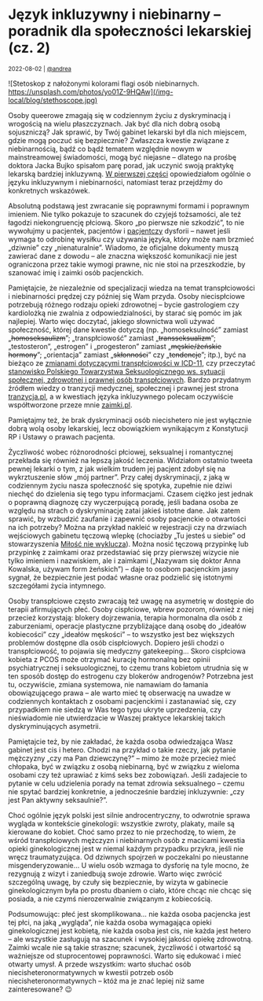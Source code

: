 # Język inkluzywny i niebinarny – poradnik dla społeczności lekarskiej (cz. 2)

<small>2022-08-02 | [@andrea](/@andrea)</small>

![Stetoskop z nałożonymi kolorami flagi osób niebinarnych. https://unsplash.com/photos/yo01Z-9HQAw](/img-local/blog/stethoscope.jpg)

Osoby queerowe zmagają się w codziennym życiu z dyskryminacją i wrogością na wielu płaszczyznach.
Jak być dla nich dobrą osobą sojuszniczą?
Jak sprawić, by Twój gabinet lekarski był dla nich miejscem, gdzie mogą poczuć się bezpiecznie?
Zwłaszcza kwestie związane z niebinarnością, bądź co bądź tematem względnie nowym w mainstreamowej świadomości,
mogą być niejasne – dlatego na prośbę doktora Jacka Bujko spisałom parę porad, jak uczynić swoją praktykę lekarską bardziej inkluzywną.
[W pierwszej części](/blog/poradnik-lekarski-1) opowiedziałom ogólnie o języku inkluzywnym i niebinarności,
natomiast teraz przejdźmy do konkretnych wskazówek.

Absolutną podstawą jest zwracanie się poprawnymi formami i poprawnym imieniem.
Nie tylko pokazuje to szacunek do czyjejś tożsamości, ale też łagodzi niekongruencję płciową.
Skoro „po pierwsze nie szkodzić”, to nie wywołujmy u pacjentek, pacjentów i [pacjentczy](https://zaimki.pl/neutratywy#pacjent) dysforii –
nawet jeśli wymaga to odrobinę wysiłku czy używania języka, który może nam brzmieć „dziwnie” czy „nienaturalnie”.
Wiadomo, że oficjalne dokumenty muszą zawierać dane z dowodu – ale znaczna większość komunikacji nie jest ograniczona przez takie wymogi prawne,
nic nie stoi na przeszkodzie, by szanować imię i zaimki osób pacjenckich.

Pamiętajcie, że niezależnie od specjalizacji wiedza na temat transpłciowości i niebinarności prędzej czy później się Wam przyda.
Osoby niecispłciowe potrzebują różnego rodzaju opieki zdrowotnej – bycie gastrologiem czy kardiolożką nie zwalnia z odpowiedzialności,
by starać się pomóc im jak najlepiej.
Warto więc doczytać, jakiego słownictwa woli używać społeczność, której dane kwestie dotyczą
(np. „homoseksulność” zamiast „~~homoseksaulizm~~”; „transpłciowość” zamiast „~~transseksualizm~~”;
„testosteron”, „estrogen” i „progesteron” zamiast „~~męskie/żeńskie hormony~~”; „orientacja” zamiast „~~skłonności~~” czy „~~tendencje~~”; itp.),
być na bieżąco ze [zmianami dotyczącymi transpłciowości w ICD-11](https://www.who.int/standards/classifications/frequently-asked-questions/gender-incongruence-and-transgender-health-in-the-icd),
czy przeczytać [stanowisko Polskiego Towarzystwa Seksuologicznego ws. sytuacji społecznej, zdrowotnej i prawnej osób transpłciowych](https://pts-seksuologia.pl/sites/strona/83/stanowisko-pts-ws-sytuacji-spolecznej-zdrowotnej-i-prawnej-osob-transplciowych).
Bardzo przydatnym źródłem wiedzy o tranzycji medycznej, społecznej i prawnej jest strona [tranzycja.pl](https://tranzycja.pl),
a w kwestiach języka inkluzywnego polecam oczywiście współtworzone przeze mnie [zaimki.pl](https://zaimki.pl).

Pamiętajmy też, że brak dyskryminacji osób niecishetero nie jest wyłącznie dobrą wolą osoby lekarskiej,
lecz obowiązkiem wynikającym z Konstytucji RP i Ustawy o prawach pacjenta.

Życzliwość wobec różnorodności płciowej, seksualnej i romantycznej przekłada się również na lepszą jakość leczenia.
Widziałom ostatnio tweeta pewnej lekarki o tym, z jak wielkim trudem jej pacjent zdobył się na wykrztuszenie słów „mój partner”.
Przy całej dyskryminacji, z jaką w codziennym życiu nasza społeczność się spotyka, zupełnie nie dziwi niechęć do dzielenia się tego typu informacjami.
Czasem ciężko jest jednak o poprawną diagnozę czy wyczerpującą poradę, jeśli badana osoba ze względu na strach o dyskryminację zatai jakieś istotne dane.
Jak zatem sprawić, by wzbudzić zaufanie i zapewnić osoby pacjenckie o otwartości na ich potrzeby?
Można na przykład nakleić w rejestracji czy na drzwiach wejściowych gabinetu tęczową wlepkę
(chociażby „Tu jesteś u siebie” od stowarzyszenia [Miłość nie wyklucza](https://mnw.org.pl/)).
Można nosić tęczową przypinkę lub przypinkę z zaimkami oraz przedstawiać się przy pierwszej wizycie nie tylko imieniem i nazwiskiem, ale i zaimkami
(„Nazywam się doktor Anna Kowalska, używam form żeńskich”) – daje to osobom pacjenckim jasny sygnał, że bezpiecznie jest podać własne
oraz podzielić się istotnymi szczegółami życia intymnego.

Osoby transpłciowe często zwracają też uwagę na asymetrię w dostępie do terapii afirmujących płeć.
Osoby cispłciowe, wbrew pozorom, również z niej przecież korzystają:
blokery dojrzewania, terapia hormonalna dla osób z zaburzeniami, operacje plastyczne przybliżające daną osobę
do „ideałów kobiecości” czy „ideałów męskości” – to wszystko jest bez większych problemów dostępne dla osób cispłciowych.
Dopiero jeśli chodzi o transpłciowość, to pojawia się medyczny gatekeeping…
Skoro cispłciowa kobieta z PCOS może otrzymać kurację hormonalną bez opinii psychiatrycznej i seksuologicznej,
to czemu trans kobietom utrudnia się w ten sposób dostęp do estrogenu czy blokerów androgenów?
Potrzebna jest tu, oczywiście, zmiana systemowa, nie namawiam do łamania obowiązującego prawa –
ale warto mieć tę obserwację na uwadze w codziennych kontaktach z osobami pacjenckimi
i zastanawiać się, czy przypadkiem nie siedzą w Was tego typu ukryte uprzedzenia,
czy nieświadomie nie utwierdzacie w Waszej praktyce lekarskiej takich dyskryminujących asymetrii.

Pamiętajcie też, by nie zakładać, że każda osoba odwiedzająca Wasz gabinet jest cis i hetero.
Chodzi na przykład o takie rzeczy, jak pytanie mężczyzny „czy ma Pan dziewczynę?” – mimo że może przecież mieć chłopaka,
być w związku z osobą niebinarną, być w związku z wieloma osobami czy też uprawiać z kimś seks bez zobowiązań.
Jeśli zadajecie to pytanie w celu udzielenia porady na temat zdrowia seksualnego – czemu nie spytać bardziej konkretnie,
a jednocześnie bardziej inkluzywnie: „czy jest Pan aktywny seksaulnie?”.

Choć ogólnie język polski jest silnie androcentryczny, to odwrotnie sprawa wygląda w kontekście ginekologii:
wszystkie zwroty, plakaty, maile są kierowane do kobiet. Choć samo przez to nie przechodzę, to wiem,
że wśród transpłciowych mężczyzn i niebinarnych osób z macicami kwestia opieki ginekologicznej jest
w niemal każdym przypadku przykra, jeśli nie wręcz traumatyzująca.
Od dziwnych spojrzeń w poczekalni po nieustanne misgenderyzowanie… 
U wielu osób wzmaga to dysforię na tyle mocno, że rezygnują z wizyt i zaniedbują swoje zdrowie.
Warto więc zwrócić szczególną uwagę, by czuły się bezpiecznie, by wizyta w gabinecie ginekologicznym była po prostu dbaniem o ciało,
które chcąc nie chcąc się posiada, a nie czymś nierozerwalnie związanym z kobiecością.

Podsumowując: płeć jest skomplikowana… nie każda osoba pacjencka jest tej płci, na jaką „wygląda”,
nie każda osoba wymagająca opieki ginekologicznej jest kobietą,
nie każda osoba jest cis, nie każda jest hetero – ale wszystkie zasługują na szacunek i wysokiej jakości opiekę zdrowotną.
Zaimki wcale nie są takie straszne; szacunek, życzliwość i otwartość są ważniejsze od stuprocentowej poprawności.
Warto się edukować i mieć otwarty umysł. A przede wszystkim:
warto słuchać osób niecisheteronormatywnych w kwestii potrzeb osób niecisheteronormatywnych –
któż ma je znać lepiej niż same zainteresowane? 😉
